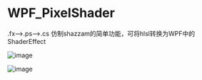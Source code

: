 # WPF_PixelShader
.fx-->.ps-->.cs 仿制shazzam的简单功能，可将hlsl转换为WPF中的ShaderEffect

 ![image](https://github.com/lenkasetGitHub/Song_WPF_PixelShader/tree/master/screenshoot/应用前.png)

 ![image](https://github.com/lenkasetGitHub/Song_WPF_PixelShader/tree/master/screenshoot/应用后.png)
